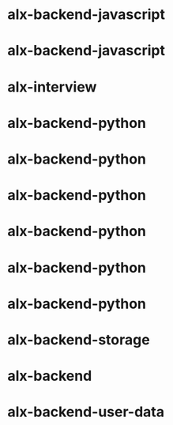 # alx-backend-javascript
# alx-backend-javascript
# alx-interview
# alx-backend-python
# alx-backend-python
# alx-backend-python
# alx-backend-python
# alx-backend-python
# alx-backend-python
# alx-backend-storage
# alx-backend
# alx-backend-user-data
